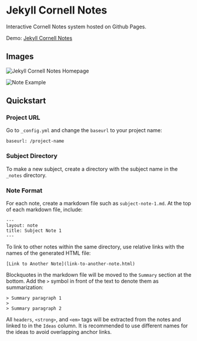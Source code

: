 # Jekyll Cornell Notes

Interactive Cornell Notes system hosted on Github Pages.

Demo: [Jekyll Cornell Notes](https://raisingexceptions.com/jekyll-cornell-notes/)

## Images

![Jekyll Cornell Notes Homepage](https://i.imgur.com/Chu2ow7.jpg)

![Note Example](https://i.imgur.com/rpzRb9s.png)

## Quickstart

### Project URL

Go to `_config.yml` and change the `baseurl` to your project name:

```
baseurl: /project-name
```

### Subject Directory

To make a new subject, create a directory with the subject name in the `_notes` directory.

### Note Format

For each note, create a markdown file such as `subject-note-1.md`. At the top of each markdown file, include:

```
---
layout: note
title: Subject Note 1
---
```

To link to other notes within the same directory, use relative links with the names of the generated HTML file:

```
[Link to Another Note](link-to-another-note.html)
```

Blockquotes in the markdown file will be moved to the `Summary` section at the bottom. Add the `>` symbol in front of the text to denote them as summarization:

```
> Summary paragraph 1
> 
> Summary paragraph 2
```

All `headers`, `<strong>`, and `<em>` tags will be extracted from the notes and linked to in the `Ideas` column. It is recommended to use different names for the ideas to avoid overlapping anchor links.



